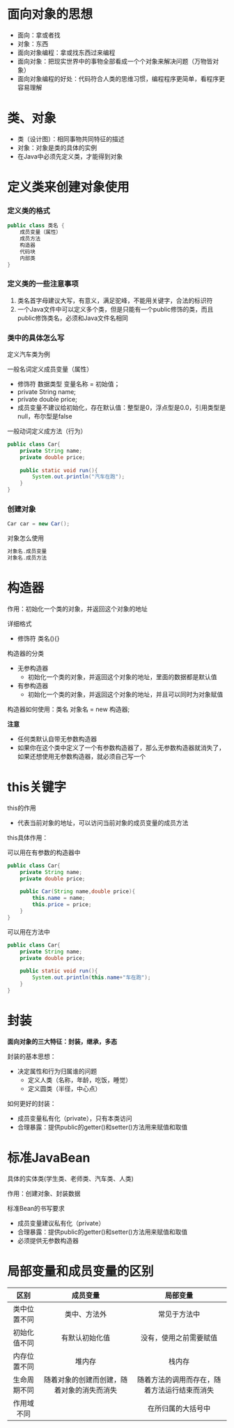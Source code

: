 # 面向对象的思想

- 面向：拿或者找
- 对象：东西
- 面向对象编程：拿或找东西过来编程
- 面向对象：把现实世界中的事物全部看成一个个对象来解决问题（万物皆对象）
- 面向对象编程的好处：代码符合人类的思维习惯，编程程序更简单，看程序更容易理解

# 类、对象

- 类（设计图）：相同事物共同特征的描述
- 对象：对象是类的具体的实例
- 在Java中必须先定义类，才能得到对象

# 定义类来创建对象使用

### 定义类的格式

```JAVA
public class 类名 {
	成员变量（属性）
	成员方法
	构造器
	代码块
	内部类
}
```

### 定义类的一些注意事项

1. 类名首字母建议大写，有意义，满足驼峰，不能用关键字，合法的标识符
2. 一个Java文件中可以定义多个类，但是只能有一个public修饰的类，而且public修饰类名，必须和Java文件名相同

### 类中的具体怎么写

定义汽车类为例

一般名词定义成员变量（属性）

- 修饰符 数据类型 变量名称 = 初始值；
- private String name;
- private double price;
- 成员变量不建议给初始化，存在默认值：整型是0，浮点型是0.0，引用类型是null，布尔型是false

一般动词定义成方法（行为）

```java
public class Car{
    private String name;
    private double price;
    
    public static void run(){
        System.out.println("汽车在跑");
    }
}
```



### 创建对象

```java
Car car = new Car();
```

对象怎么使用

```java
对象名.成员变量
对象名.成员方法
```

# 构造器

作用：初始化一个类的对象，并返回这个对象的地址

详细格式

- 修饰符 类名(){}

构造器的分类

- 无参构造器
  - 初始化一个类的对象，并返回这个对象的地址，里面的数据都是默认值
- 有参构造器
  - 初始化一个类的对象，并返回这个对象的地址，并且可以同时为对象赋值

构造器如何使用：类名 对象名 = new 构造器;

**注意**

- 任何类默认自带无参数构造器
- 如果你在这个类中定义了一个有参数构造器了，那么无参数构造器就消失了，如果还想使用无参数构造器，就必须自己写一个

# this关键字

this的作用

- 代表当前对象的地址，可以访问当前对象的成员变量的成员方法

this具体作用：

可以用在有参数的构造器中

```java
public class Car{
    private String name;
    private double price;
    
    public Car(String name,double price){
    	this.name = name;
    	this.price = price;
    }    
}
```

可以用在方法中

```java
public class Car{
    private String name;
    private double price;
    
    public static void run(){
        System.out.println(this.name+"车在跑");
    }
}
```

# 封装

**面向对象的三大特征：封装，继承，多态**

封装的基本思想：

- 决定属性和行为归属谁的问题
  - 定义人类（名称，年龄，吃饭，睡觉）
  - 定义圆类（半径，中心点）

如何更好的封装：

- 成员变量私有化（private），只有本类访问
- 合理暴露：提供public的getter()和setter()方法用来赋值和取值

# 标准JavaBean

具体的实体类(学生类、老师类、汽车类、人类)

作用：创建对象、封装数据

标准Bean的书写要求

- 成员变量建议私有化（private）
- 合理暴露：提供public的getter()和setter()方法用来赋值和取值
- 必须提供无参数构造器

# 局部变量和成员变量的区别

|     区别     |                  成员变量                  |                   局部变量                   |
| :----------: | :----------------------------------------: | :------------------------------------------: |
| 类中位置不同 |                类中、方法外                |                 常见于方法中                 |
| 初始化值不同 |               有默认初始化值               |            没有，使用之前需要赋值            |
| 内存位置不同 |                   堆内存                   |                    栈内存                    |
| 生命周期不同 | 随着对象的创建而创建，随着对象的消失而消失 | 随着方法的调用而存在，随着方法运行结束而消失 |
|  作用域不同  |                                            |              在所归属的大括号中              |

